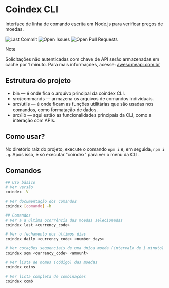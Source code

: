 # Coindex CLI
Interface de linha de comando escrita em Node.js para verificar preços de moedas.

![Last Commit](https://img.shields.io/github/last-commit/vilelajs/coindex-cli)
![Open Issues](https://img.shields.io/github/issues/vilelajs/coindex-cli)
![Open Pull Requests](https://img.shields.io/github/issues-pr/vilelajs/coindex-cli)

> [!NOTE]
> Solicitações não autenticadas com chave de API serão armazenadas em cache por 1 minuto. Para mais informações, acesse: [awesomeapi.com.br](https://awesomeapi.com.br/)

## Estrutura do projeto

- bin — é onde fica o arquivo principal da coindex CLI.
- src/commands — armazena os arquivos de comandos individuais.
- src/utils — é onde ficam as funções utilitárias que são usadas nos comandos, como formatação de dados.
- src/lib — aqui estão as funcionalidades principais da CLI, como a interação com APIs.

## Como usar?

No diretório raiz do projeto, execute o comando `npm i` e, em seguida,  `npm i -g`. Após isso, é só executar "coindex" para ver o menu da CLI.

## Comandos

```bash
## Uso básico
# Ver versão
coindex -V

# Ver documentação dos comandos
coindex [comando] -h

## Comandos
# Ver a a última ocorrência das moedas selecionadas
coindex last <currency_code>

# Ver o fechamento dos últimos dias
coindex daily <currency_code> <number_days>

# Ver cotações sequenciais de uma única moeda (intervalo de 1 minuto)
coindex sqm <currency_code> <amount>

# Ver lista de nomes (código) das moedas
coindex coins

# Ver lista completa de combinações
coindex comb
```

